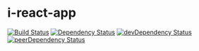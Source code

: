 # i-react-app

[![Build Status][travis-ci-image]][travis-ci-url]
[![Dependency Status][deps-badge]][deps]
[![devDependency Status][dev-deps-badge]][dev-deps]
[![peerDependency Status][peer-deps-badge]][peer-deps]

[deps-badge]: https://david-dm.org/luqin/react-app.svg
[deps]: https://david-dm.org/luqin/react-app

[dev-deps-badge]: https://david-dm.org/luqin/react-app/dev-status.svg
[dev-deps]: https://david-dm.org/luqin/react-app#info=devDependencies

[peer-deps-badge]: https://david-dm.org/luqin/react-app/peer-status.svg
[peer-deps]: https://david-dm.org/luqin/react-app#info=peerDependencies 

[travis-ci-image]: https://travis-ci.org/luqin/react-app.svg
[travis-ci-url]: https://travis-ci.org/luqin/react-app
